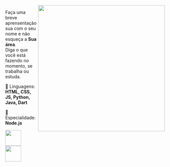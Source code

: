 <img src="https://api.oboy.fun/api/v1/user/303699181900660737/avatar" min-width="400px" max-width="400px" width="400px" align="right" border-radius="50%">

<p align="left"> 
  Faça uma breve aprensentação sua com o seu nome e não esqueça a <strong>Sua área</strong>.<br>
  Diga o que você está fazendo no momento, se trabalha ou estuda.
</p>

<p align="left">
  🔧 Linguagens: <strong>HTML, CSS, JS, Python, Java, Dart</strong>
</p>

<p align="left">
  💼 Especialidade: <strong>Node.js</strong>
</p>

<p align="left">
  <a href="https://oboy.fun/" alt="Discord">
  <img src="https://cdn-icons-png.flaticon.com/512/4945/4945973.png" max-width="50px" width="50px" /></a>

  <a href="https://steamcommunity.com/id/brunooboy/" alt="Steam">
  <img src="https://cdn-icons-png.flaticon.com/512/3/3782.png" max-width="50px" width="50px"  /></a>
</p>
